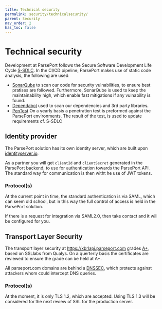 ```yaml
---
title: Technical security
permalink: security/technicalsecurity/
parent: Security
nav_order: 2
has_toc: false
---
```

# Technical security
Development at ParsePort follows the Secure Software Development Life Cycle [S-SDLC](https://resources.infosecinstitute.com/intro-secure-software-development-life-cycle). In the CI/CD pipeline, ParsePort makes use of static code analysis, the following are used:
* [SonarQube](https://www.sonarqube.org/) to scan our code for security vulnabilities, to ensure best pratises are followed. Furthermore, SonarQube is used to keep the maintainability high, which enable fast mitigations if any vulnability is found.
* [Dependabot](https://dependabot.com/) used to scan our dependencies and 3rd party libraries.
* [PenTest]() On a yearly basis a penetration test is preformed against the ParsePort environments. The result of the test, is used to update requirements cf. S-SDLC


## Identity provider
The ParsePort solution has its own identity server, which are built upon [identityserver.io](https://identityserver.io/).

As a partner you will get `clientId` and `clientSecret` generated in the ParsePort backend, to use for authentication towards the ParsePort API. The standard way for communication is then witht he use of JWT tokens.

### Protocol(s)
At the current point in time, the standard authentication is via SAML, which can seem old school, but in this way the full control of access is held in the ParsePort solution.

If there is a request for integration via SAML2.0, then take contact and it will be configured for you.

## Transport Layer Security
The transport layer security at https://xbrlapi.parseport.com grades [A+](https://www.ssllabs.com/ssltest/analyze.html?d=xbrlapi.parseport.com&hideResults=on), based on SSLlabs from Qualys. On a querterly basis the certificates are reviewed to ensure the grade can be held at A+.

All parseport.com domains are behind a [DNSSEC](https://www.internetsociety.org/deploy360/dnssec/basics/), which protects against attackers whom could intercept DNS queries.

### Protocol(s)
At the moment, it is only TLS 1.2, which are accepted. Using TLS 1.3 will be considered for the next review of SSL for the production server.
